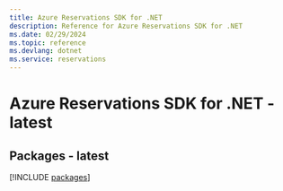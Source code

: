 ```yaml
---
title: Azure Reservations SDK for .NET
description: Reference for Azure Reservations SDK for .NET
ms.date: 02/29/2024
ms.topic: reference
ms.devlang: dotnet
ms.service: reservations
---
```

# Azure Reservations SDK for .NET - latest
## Packages - latest
[!INCLUDE [packages](reservations-index.md)]